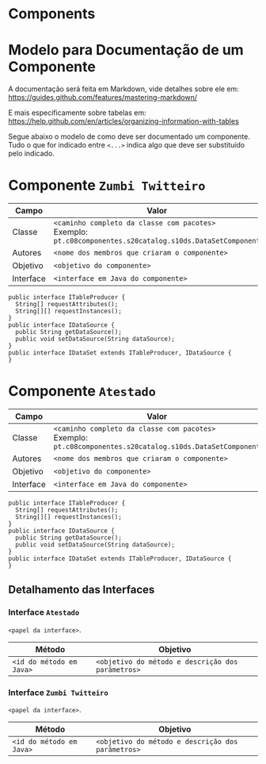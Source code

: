 # Components




# Modelo para Documentação de um Componente

A documentação será feita em Markdown, vide detalhes sobre ele em: https://guides.github.com/features/mastering-markdown/

E mais especificamente sobre tabelas em: https://help.github.com/en/articles/organizing-information-with-tables

Segue abaixo o modelo de como deve ser documentado um componente. Tudo o que for indicado entre `<...>` indica algo que deve ser substituído pelo indicado.

# Componente `Zumbi Twitteiro`

Campo | Valor
----- | -----
Classe | `<caminho completo da classe com pacotes>` <br> Exemplo: `pt.c08componentes.s20catalog.s10ds.DataSetComponent`
Autores | `<nome dos membros que criaram o componente>`
Objetivo | `<objetivo do componente>`
Interface | `<interface em Java do componente>`
~~~
public interface ITableProducer {
  String[] requestAttributes();
  String[][] requestInstances();
}
public interface IDataSource {
  public String getDataSource();
  public void setDataSource(String dataSource);
}
public interface IDataSet extends ITableProducer, IDataSource {
}
~~~


# Componente `Atestado`

Campo | Valor
----- | -----
Classe | `<caminho completo da classe com pacotes>` <br> Exemplo: `pt.c08componentes.s20catalog.s10ds.DataSetComponent`
Autores | `<nome dos membros que criaram o componente>`
Objetivo | `<objetivo do componente>`
Interface | `<interface em Java do componente>`
~~~
public interface ITableProducer {
  String[] requestAttributes();
  String[][] requestInstances();
}
public interface IDataSource {
  public String getDataSource();
  public void setDataSource(String dataSource);
}
public interface IDataSet extends ITableProducer, IDataSource {
}
~~~


## Detalhamento das Interfaces

### Interface `Atestado`
`<papel da interface>`.

Método | Objetivo
-------| --------
`<id do método em Java>` | `<objetivo do método e descrição dos parâmetros>`

### Interface `Zumbi Twitteiro`
`<papel da interface>`.

Método | Objetivo
-------| --------
`<id do método em Java>` | `<objetivo do método e descrição dos parâmetros>`